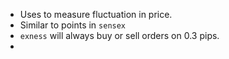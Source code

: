 - Uses to measure fluctuation in price.
- Similar to points in `sensex`
- `exness` will always buy or sell orders on 0.3 pips.
- 